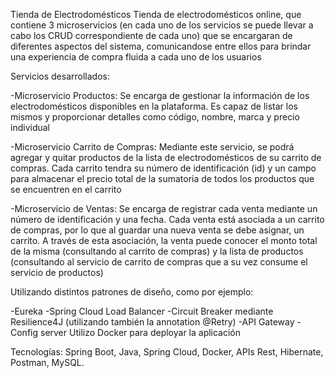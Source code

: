 Tienda de Electrodomésticos
Tienda de electrodomésticos online, que contiene 3 microservicios (en cada uno de los servicios se puede llevar a cabo los CRUD correspondiente de cada uno) que se encargaran de diferentes aspectos del sistema, comunicandose entre ellos para brindar una experiencia de compra fluida a cada uno de los usuarios

Servicios desarrollados:

-Microservicio Productos: Se encarga de gestionar la información de los electrodomésticos disponibles en la plataforma. Es capaz de listar los mismos y proporcionar detalles como código, nombre, marca y precio individual

-Microservicio Carrito de Compras: Mediante este servicio, se podrá agregar y quitar productos de la lista de electrodomésticos de su carrito de compras. Cada carrito tendra su número de identificación (id) y un campo para almacenar el precio total de la sumatoria de todos los productos que se encuentren en el carrito

-Microservicio de Ventas: Se encarga de registrar cada venta mediante un número de identificación y una fecha. Cada venta está asociada a un carrito de compras, por lo que al guardar una nueva venta se debe asignar, un carrito. A través de esta asociación, la venta puede conocer el monto total de la misma (consultando al carrito de compras) y la lista de productos (consultando al servicio de carrito de compras que a su vez consume el servicio de productos)


Utilizando distintos patrones de diseño, como por ejemplo:

-Eureka
-Spring Cloud Load Balancer
-Circuit Breaker mediante Resilience4J (utilizando también la annotation @Retry)
-API Gateway
-Config server
Utilizo Docker para deployar la aplicación

Tecnologías: Spring Boot, Java, Spring Cloud, Docker, APIs Rest, Hibernate, Postman, MySQL.
